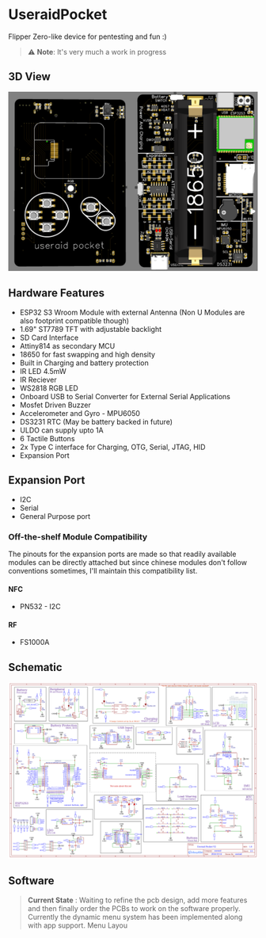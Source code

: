 # UseraidPocket
Flipper Zero-like device for pentesting and fun :)

> ⚠️ **Note**: It's very much a work in progress

## 3D View
![Both](/PCB/Both.png)

## Hardware Features
- ESP32 S3 Wroom Module with external Antenna (Non U Modules are also footprint compatible though)
- 1.69" ST7789 TFT with adjustable backlight
- SD Card Interface
- Attiny814 as secondary MCU
- 18650 for fast swapping and high density
- Built in Charging and battery protection
- IR LED 4.5mW
- IR Reciever
- WS2818 RGB LED
- Onboard USB to Serial Converter for External Serial Applications
- Mosfet Driven Buzzer
- Accelerometer and Gyro - MPU6050
- DS3231 RTC (May be battery backed in future)
- ULDO can supply upto 1A
- 6 Tactile Buttons
- 2x Type C interface for Charging, OTG, Serial, JTAG, HID
- Expansion Port

## Expansion Port
- I2C
- Serial
- General Purpose port
### Off-the-shelf Module Compatibility 
The pinouts for the expansion ports are made so that readily available modules can be directly attached but since chinese modules don't follow conventions sometimes, I'll maintain this compatibility list.
#### NFC
- PN532 - I2C

#### RF
- FS1000A

## Schematic
![Schematic](/PCB/Schematic.png)

## Software
> **Current State** : Waiting to refine the pcb design, add more features and then finally order the PCBs to work on the software properly. Currently the dynamic menu system has been implemented along with app support.
Menu Layou
